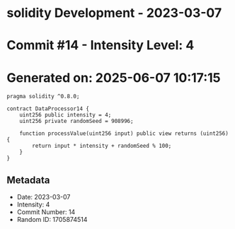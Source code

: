 ﻿# solidity Development - 2023-03-07
# Commit #14 - Intensity Level: 4
# Generated on: 2025-06-07 10:17:15
```solidity
pragma solidity ^0.8.0;

contract DataProcessor14 {
    uint256 public intensity = 4;
    uint256 private randomSeed = 908996;

    function processValue(uint256 input) public view returns (uint256) {
        return input * intensity + randomSeed % 100;
    }
}
```
## Metadata
- Date: 2023-03-07
- Intensity: 4
- Commit Number: 14
- Random ID: 1705874514
